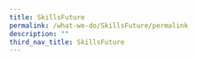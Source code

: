 ```yaml
---
title: SkillsFuture
permalink: /what-we-do/SkillsFuture/permalink
description: ""
third_nav_title: SkillsFuture
---
```

